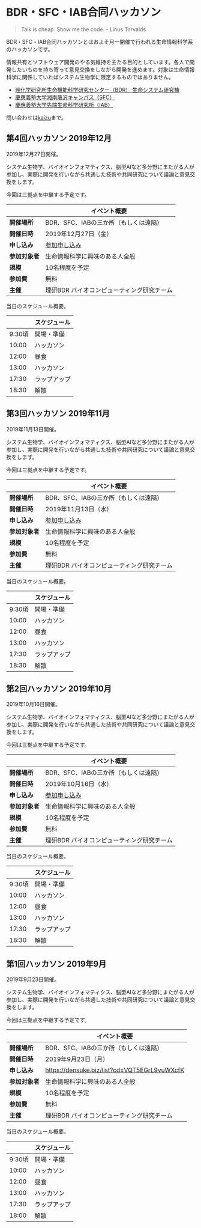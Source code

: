 # BDR・SFC・IAB合同ハッカソン

> Talk is cheap. Show me the code.
> \- Linus Torvalds

BDR・SFC・IAB合同ハッカソンとはおよそ月一開催で行われる生命情報科学系のハッカソンです。

情報共有とソフトウェア開発のやる気維持を主たる目的としています。各人で開発したいものを持ち寄って意見交換をしながら開発を進めます。対象は生命情報科学に関係していればシステム生物学に限定するものではありません。

- [理化学研究所生命機能科学研究センター（BDR） 生命システム研究棟](https://www.bdr.riken.jp/jp/access/osaka.html)
- [慶應義塾大学湘南藤沢キャンパス（SFC）](https://www.sfc.keio.ac.jp/)
- [慶應義塾大学先端生命科学研究所（IAB）](http://www.iab.keio.ac.jp/)

問い合わせは[kaizu](https://github.com/kaizu)まで。

## 第4回ハッカソン 2019年12月

2019年12月27日開催。

システム生物学、バイオインフォマティクス、脳型AIなど多分野にまたがる人が参加し、実際に開発を行いながら共通した技術や共同研究について議論と意見交換をします。

今回は三拠点を中継する予定です。

|| イベント概要 |
|---|---|
| **開催場所** | BDR、SFC、IABの三か所（もしくは遠隔） |
| **開催日時** | 2019年12月27日（金） |
| **申し込み** | [参加申し込み](https://join.slack.com/t/sysbio-hack/shared_invite/enQtODg3MDY3NDE0ODY5LWIyOTdiZDIwZmNkZWY3YzY5ODYxOWQyNTJiY2JmNjVjMzA3NDc2YTEzNzBmNGY4OWNhZGI5NGNkMzgyM2UzZDg) |
| **参加対象者** | 生命情報科学に興味のある人全般 |
| **規模** | 10名程度を予定 |
| **参加費** | 無料 |
| **主催** | 理研BDR バイオコンピューティング研究チーム |

当日のスケジュール概要。

|| スケジュール |
|---|---|
| 9:30頃 | 開場・準備 |
| 10:00 | ハッカソン |
| 12:00 | 昼食 |
| 13:00 | ハッカソン |
| 17:30 | ラップアップ |
| 18:30 | 解散 |

## 第3回ハッカソン 2019年11月

2019年11月13日開催。

システム生物学、バイオインフォマティクス、脳型AIなど多分野にまたがる人が参加し、実際に開発を行いながら共通した技術や共同研究について議論と意見交換をします。

今回は三拠点を中継する予定です。

|| イベント概要 |
|---|---|
| **開催場所** | BDR、SFC、IABの三か所（もしくは遠隔） |
| **開催日時** | 2019年11月13日（水） |
| **申し込み** | [参加申し込み](https://join.slack.com/t/sysbio-hack/shared_invite/enQtNzk4OTU5ODc1MjcxLTU3MzMyMWFjZGJlODk5YTgzMTQ2NDllYjE4ZDViNDJiNWVhZmNhNjFjZGJmMDJmZjkwNzk2NDk5OWI4Nzk4ZmQ) |
| **参加対象者** | 生命情報科学に興味のある人全般 |
| **規模** | 10名程度を予定 |
| **参加費** | 無料 |
| **主催** | 理研BDR バイオコンピューティング研究チーム |

当日のスケジュール概要。

|| スケジュール |
|---|---|
| 9:30頃 | 開場・準備 |
| 10:00 | ハッカソン |
| 12:00 | 昼食 |
| 13:00 | ハッカソン |
| 17:30 | ラップアップ |
| 18:30 | 解散 |

## 第2回ハッカソン 2019年10月

2019年10月16日開催。

システム生物学、バイオインフォマティクス、脳型AIなど多分野にまたがる人が参加し、実際に開発を行いながら共通した技術や共同研究について議論と意見交換をします。

今回は三拠点を中継する予定です。

|| イベント概要 |
|---|---|
| **開催場所** | BDR、SFC、IABの三か所（もしくは遠隔） |
| **開催日時** | 2019年10月16日（水） |
| **申し込み** | [参加申し込み](https://join.slack.com/t/sysbio-hack/shared_invite/enQtNzcxNjI1NDg2NTk5LTk4MGQ3YWI2ZWU0Zjk5N2I0YjgwNTU3YmUzNmQ3ODZmMTdkODk5NmFiM2NkM2NhMmVmNTc5YjU1M2JlNTg3OGI) |
| **参加対象者** | 生命情報科学に興味のある人全般 |
| **規模** | 10名程度を予定 |
| **参加費** | 無料 |
| **主催** | 理研BDR バイオコンピューティング研究チーム |

当日のスケジュール概要。

|| スケジュール |
|---|---|
| 9:30頃 | 開場・準備 |
| 10:00 | ハッカソン |
| 12:00 | 昼食 |
| 13:00 | ハッカソン |
| 17:30 | ラップアップ |
| 18:30 | 解散 |

## 第1回ハッカソン 2019年9月

2019年9月23日開催。

システム生物学、バイオインフォマティクス、脳型AIなど多分野にまたがる人が参加し、実際に開発を行いながら共通した技術や共同研究について議論と意見交換をします。

今回は三拠点を中継する予定です。

|| イベント概要 |
|---|---|
| **開催場所** | BDR、SFC、IABの三か所（もしくは遠隔） |
| **開催日時** | 2019年9月23日（月） |
| **申し込み** | https://densuke.biz/list?cd=VQT5EGrL9vuWXcfK |
| **参加対象者** | 生命情報科学に興味のある人全般 |
| **規模** | 10名程度を予定 |
| **参加費** | 無料 |
| **主催** | 理研BDR バイオコンピューティング研究チーム |

当日のスケジュール概要。

|| スケジュール |
|---|---|
| 9:30頃 | 開場・準備 |
| 10:00 | ハッカソン |
| 12:00 | 昼食 |
| 13:00 | ハッカソン |
| 17:30 | ラップアップ |
| 18:00 | 解散 |
